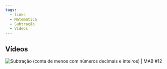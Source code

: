 ```yaml
---
tags:
  - links
  - Matemática
  - Subtração
  - Vídeos
---
```

## Vídeos
![Subtração (conta de menos com números decimais e inteiros) | MAB #12](https://youtu.be/8Hv8XsZmucc?si=uOqWrtVawzGbMG1n)